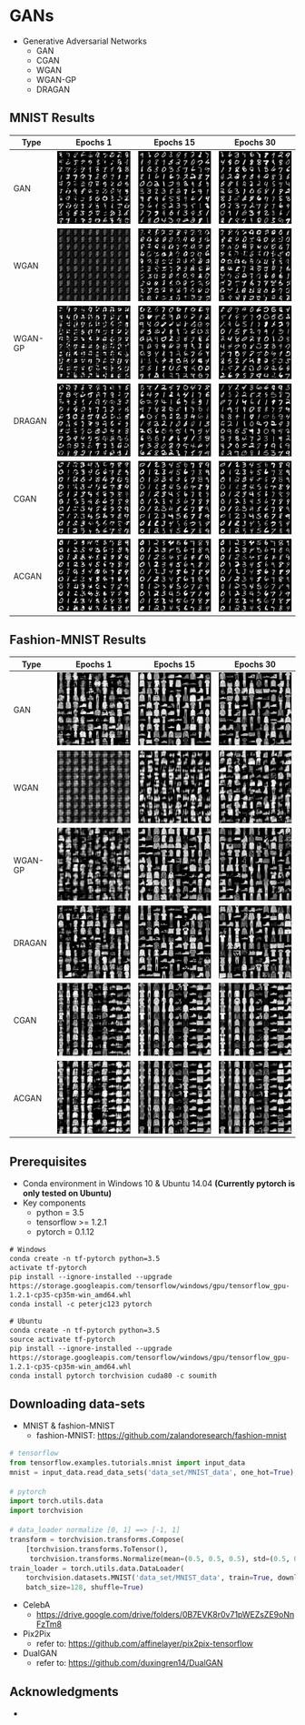 # GANs
* Generative Adversarial Networks
  * GAN
  * CGAN
  * WGAN
  * WGAN-GP
  * DRAGAN

## MNIST Results
| Type | Epochs 1 | Epochs 15 | Epochs 30 |
| ---- | -------- | --------- | --------- |
| GAN | ![](./results/gan/original-MNIST-val-e001.png) | ![](./results/gan/original-MNIST-val-e015.png) | ![](./results/gan/original-MNIST-val-e030.png) |
| WGAN | ![](./results/wgan/original-MNIST-val-e001.png) | ![](./results/wgan/original-MNIST-val-e015.png) | ![](./results/wgan/original-MNIST-val-e030.png) |
| WGAN-GP | ![](./results/wgan-gp/original-MNIST-val-e001.png) | ![](./results/wgan-gp/original-MNIST-val-e015.png) | ![](./results/wgan-gp/original-MNIST-val-e030.png) |
| DRAGAN | ![](./results/dragan/original-MNIST-val-e001.png) | ![](./results/dragan/original-MNIST-val-e015.png) | ![](./results/dragan/original-MNIST-val-e030.png) |
| CGAN | ![](./results/cgan/original-MNIST-val-e001.png) | ![](./results/cgan/original-MNIST-val-e015.png) | ![](./results/cgan/original-MNIST-val-e030.png) |
| ACGAN | ![](./results/acgan/original-MNIST-val-e001.png) | ![](./results/acgan/original-MNIST-val-e015.png) | ![](./results/acgan/original-MNIST-val-e030.png) |

## Fashion-MNIST Results
| Type | Epochs 1 | Epochs 15 | Epochs 30 |
| ---- | -------- | --------- | --------- |
| GAN | ![](./results/gan/fashion-MNIST-val-e001.png) | ![](./results/gan/fashion-MNIST-val-e015.png) | ![](./results/gan/fashion-MNIST-val-e030.png) |
| WGAN | ![](./results/wgan/fashion-MNIST-val-e001.png) | ![](./results/wgan/fashion-MNIST-val-e015.png) | ![](./results/wgan/fashion-MNIST-val-e030.png) |
| WGAN-GP | ![](./results/wgan-gp/fashion-MNIST-val-e001.png) | ![](./results/wgan-gp/fashion-MNIST-val-e015.png) | ![](./results/wgan-gp/fashion-MNIST-val-e030.png) |
| DRAGAN | ![](./results/dragan/fashion-MNIST-val-e001.png) | ![](./results/dragan/fashion-MNIST-val-e015.png) | ![](./results/dragan/fashion-MNIST-val-e030.png) |
| CGAN | ![](./results/cgan/fashion-MNIST-val-e001.png) | ![](./results/cgan/fashion-MNIST-val-e015.png) | ![](./results/cgan/fashion-MNIST-val-e030.png) |
| ACGAN | ![](./results/acgan/fashion-MNIST-val-e001.png) | ![](./results/acgan/fashion-MNIST-val-e015.png) | ![](./results/acgan/fashion-MNIST-val-e030.png) |
  


## Prerequisites

* Conda environment in Windows 10 & Ubuntu 14.04 **(Currently pytorch is only tested on Ubuntu)**
* Key components
  * python = 3.5
  * tensorflow >= 1.2.1
  * pytorch = 0.1.12

```shell
# Windows
conda create -n tf-pytorch python=3.5
activate tf-pytorch
pip install --ignore-installed --upgrade https://storage.googleapis.com/tensorflow/windows/gpu/tensorflow_gpu-1.2.1-cp35-cp35m-win_amd64.whl
conda install -c peterjc123 pytorch
```

```shell
# Ubuntu
conda create -n tf-pytorch python=3.5
source activate tf-pytorch
pip install --ignore-installed --upgrade https://storage.googleapis.com/tensorflow/windows/gpu/tensorflow_gpu-1.2.1-cp35-cp35m-win_amd64.whl
conda install pytorch torchvision cuda80 -c soumith
```

## Downloading data-sets

* MNIST & fashion-MNIST
  * fashion-MNIST: https://github.com/zalandoresearch/fashion-mnist
```python
# tensorflow
from tensorflow.examples.tutorials.mnist import input_data
mnist = input_data.read_data_sets('data_set/MNIST_data', one_hot=True)

# pytorch
import torch.utils.data
import torchvision

# data_loader normalize [0, 1] ==> [-1, 1]
transform = torchvision.transforms.Compose(
    [torchvision.transforms.ToTensor(),
     torchvision.transforms.Normalize(mean=(0.5, 0.5, 0.5), std=(0.5, 0.5, 0.5)) ])
train_loader = torch.utils.data.DataLoader(
    torchvision.datasets.MNIST('data_set/MNIST_data', train=True, download=True, transform=transform),
    batch_size=128, shuffle=True)
```

* CelebA
  * https://drive.google.com/drive/folders/0B7EVK8r0v71pWEZsZE9oNnFzTm8
* Pix2Pix
  * refer to: https://github.com/affinelayer/pix2pix-tensorflow
* DualGAN
  * refer to: https://github.com/duxingren14/DualGAN
 
## Acknowledgments

* 

